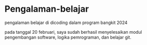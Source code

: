 # Pengalaman-belajar
pengalaman belajar di dicoding dalam program bangkit 2024


pada tanggal 20 februari, saya sudah berhasil menyelesaikan modul pengembangan software, logika pemrograman, dan belajar git.
